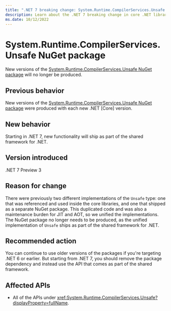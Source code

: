 ```yaml
---
title: ".NET 7 breaking change: System.Runtime.CompilerServices.Unsafe NuGet package"
description: Learn about the .NET 7 breaking change in core .NET libraries where the 'Unsafe' type implementations have been unified and the System.Runtime.CompilerServices.Unsafe NuGet package is no longer produced.
ms.date: 10/12/2022
---
```

# System.Runtime.CompilerServices.Unsafe NuGet package

New versions of the [System.Runtime.CompilerServices.Unsafe NuGet package](https://www.nuget.org/packages/System.Runtime.CompilerServices.Unsafe/) will no longer be produced.

## Previous behavior

New versions of the [System.Runtime.CompilerServices.Unsafe NuGet package](https://www.nuget.org/packages/System.Runtime.CompilerServices.Unsafe/) were produced with each new .NET \[Core] version.

## New behavior

Starting in .NET 7, new functionality will ship as part of the shared framework for .NET.

## Version introduced

.NET 7 Preview 3

## Reason for change

There were previously two different implementations of the `Unsafe` type: one that was referenced and used inside the core libraries, and one that shipped as a separate NuGet package. This duplicated code and was also a maintenance burden for JIT and AOT, so we unified the implementations. The NuGet package no longer needs to be produced, as the unified implementation of `Unsafe` ships as part of the shared framework for .NET.

## Recommended action

You can continue to use older versions of the packages if you're targeting .NET 6 or earlier. But starting from .NET 7, you should remove the package dependency and instead use the API that comes as part of the shared framework.

## Affected APIs

- All of the APIs under <xref:System.Runtime.CompilerServices.Unsafe?displayProperty=fullName>.
